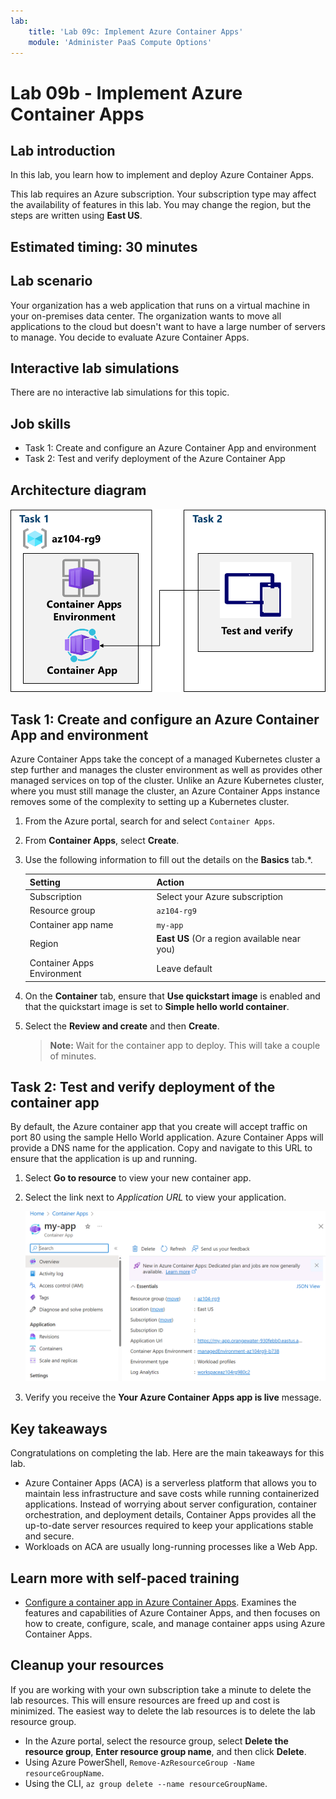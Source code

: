 ```yaml
---
lab:
    title: 'Lab 09c: Implement Azure Container Apps'
    module: 'Administer PaaS Compute Options'
---
```


# Lab 09b - Implement Azure Container Apps

## Lab introduction

In this lab, you learn how to implement and deploy Azure Container Apps.

This lab requires an Azure subscription. Your subscription type may affect the availability of features in this lab. You may change the region, but the steps are written using **East US**.

## Estimated timing: 30 minutes

## Lab scenario

Your organization has a web application that runs on a virtual machine in your on-premises data center. The organization wants to move all applications to the cloud but doesn't want to have a large number of servers to manage. You decide to evaluate Azure Container Apps.

## Interactive lab simulations

There are no interactive lab simulations for this topic. 

## Job skills

- Task 1: Create and configure an Azure Container App and environment
- Task 2: Test and verify deployment of the Azure Container App

## Architecture diagram

![Diagram of the tasks.](../media/az104-lab09b-aca-architecture.png)

## Task 1: Create and configure an Azure Container App and environment

Azure Container Apps take the concept of a managed Kubernetes cluster a step further and manages the cluster environment as well as provides other managed services on top of the cluster. Unlike an Azure Kubernetes cluster, where you must still manage the cluster, an Azure Container Apps instance removes some of the complexity to setting up a Kubernetes cluster.

1. From the Azure portal, search for and select `Container Apps`.

1. From **Container Apps**, select **Create**.

1. Use the following information to fill out the details on the **Basics** tab.*.

    | Setting | Action |
    |---|---|
    | Subscription | Select your Azure subscription |
    | Resource group | `az104-rg9` |
    | Container app name |  `my-app` |
    | Region    | **East US** (Or a region available near you) |
    | Container Apps Environment | Leave default |

1. On the **Container** tab, ensure that **Use quickstart image** is enabled and that the quickstart image is set to **Simple hello world container**.

1. Select the **Review and create** and then **Create**.

    >**Note:** Wait for the container app to deploy. This will take a couple of minutes. 
 
## Task 2: Test and verify deployment of the container app

By default, the Azure container app that you create will accept traffic on port 80 using the sample Hello World application. Azure Container Apps will provide a DNS name for the application. Copy and navigate to this URL to ensure that the application is up and running.

1. Select **Go to resource** to view your new container app.

1. Select the link next to *Application URL* to view your application.

    ![Screenshot of the ACA overview page in the portal.](../media/az104-lab09b-aca-overview.png)

1. Verify you receive the **Your Azure Container Apps app is live** message.

## Key takeaways

Congratulations on completing the lab. Here are the main takeaways for this lab. 

+ Azure Container Apps (ACA) is a serverless platform that allows you to maintain less infrastructure and save costs while running containerized applications. Instead of worrying about server configuration, container orchestration, and deployment details, Container Apps provides all the up-to-date server resources required to keep your applications stable and secure.
+ Workloads on ACA are usually long-running processes like a Web App.

## Learn more with self-paced training

+ [Configure a container app in Azure Container Apps](https://learn.microsoft.com/training/modules/configure-container-app-azure-container-apps/). Examines the features and capabilities of Azure Container Apps, and then focuses on how to create, configure, scale, and manage container apps using Azure Container Apps.
     
## Cleanup your resources

If you are working with your own subscription take a minute to delete the lab resources. This will ensure resources are freed up and cost is minimized. The easiest way to delete the lab resources is to delete the lab resource group. 

+ In the Azure portal, select the resource group, select **Delete the resource group**, **Enter resource group name**, and then click **Delete**.
+ Using Azure PowerShell, `Remove-AzResourceGroup -Name resourceGroupName`.
+ Using the CLI, `az group delete --name resourceGroupName`.

